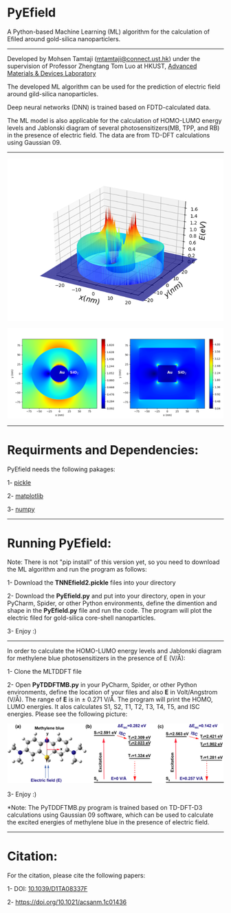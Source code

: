 # PyEfield

A Python-based Machine Learning (ML) algorithm for the calculation of Efiled around gold-silica nanoparticlers.

************************************************************
Developed by Mohsen Tamtaji (mtamtaji@connect.ust.hk) under the supervision of Professor Zhengtang Tom Luo at HKUST, [Advanced Materials & Devices Laboratory](https://tomluogroup.wixsite.com/nanomaterials)


The developed ML algorithm can be used for the prediction of electric field around gild-silica nanoparticles. 

Deep neural networks (DNN) is trained based on FDTD-calculated data.

The ML model is also applicable for the calculation of HOMO-LUMO energy levels and Jablonski diagram of several photosensitizers(MB, TPP, and RB) in the presence of electric field. The data are from TD-DFT calculations using Gaussian 09. 

************************************************************

![SAC](si-auR63D.png)


![Spherecube](https://github.com/MohsenTamtaji/PyEfield/blob/9f0be8dd58f6edcaca4d1b999085d53a5eb55757/Figure_2.png)
************************************************************

# Requirments and Dependencies:

PyEfield needs the following pakages:

1- [pickle](https://scikit-learn.org/stable/install.html)

2- [matplotlib](https://matplotlib.org/stable/users/installing/index.html)

3- [numpy](https://numpy.org/install/)

************************************************************

# Running PyEfield:

Note: There is not "pip install" of this version yet, so you need to download the ML algorithm and run the program as follows:

1- Download the **TNNEfield2.pickle** files into your directory


2- Download the **PyEfield.py** and put into your directory, open in your PyCharm, Spider, or other Python environments, define the dimention and shape in the **PyEfield.py** file and run the code. The program will plot the electric filed for gold-silica core-shell nanoparticles.


3- Enjoy :)

*****************************************************
In order to calculate the HOMO-LUMO energy levels and Jablonski diagram for methylene blue photosensitizers in the presence of E (V/Å):

1- Clone the MLTDDFT file

2- Open **PyTDDFTMB.py** in your PyCharm, Spider, or other Python environments, define the location of your files and also **E** in Volt/Angstrom (V/Å). The range of **E** is in ± 0.271 V/Å. 
The program will print the HOMO, LUMO energies. It alos calculates S1, S2, T1, T2, T3, T4, T5, and ISC energies. Please see the following picture:

![Jablonski](https://github.com/MohsenTamtaji/PyEfield/blob/380ec7bf353f8f6db75d95336091d06f9650a583/MLTDDFT/Jablonski1.png)



3- Enjoy :)

*Note: The PyTDDFTMB.py program is trained based on TD-DFT-D3 calculations using Gaussian 09 software, which can be used to calculate the excited energies of methylene blue in the presence of electric field.

************************************************************

# Citation:

For the citation, please cite the following papers:

1- DOI: [10.1039/D1TA08337F](https://pubs.rsc.org/en/content/articlehtml/2022/ta/d1ta08337f)

2- https://doi.org/10.1021/acsanm.1c01436

